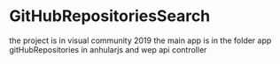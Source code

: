 # GitHubRepositoriesSearch
 the project is in visual community 2019
 the main app is in the folder app gitHubRepositories in anhularjs and wep api controller 
 
